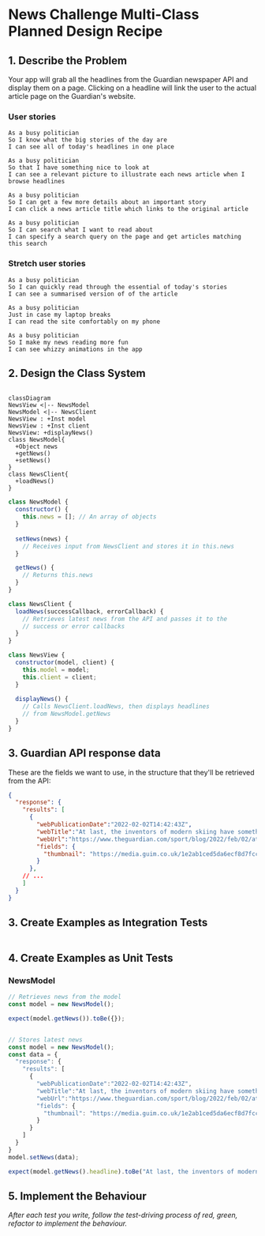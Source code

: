 # News Challenge Multi-Class Planned Design Recipe

## 1. Describe the Problem

Your app will grab all the headlines from the Guardian newspaper API and display them on a page.
Clicking on a headline will link the user to the actual article page on the Guardian's website.

### User stories

```
As a busy politician
So I know what the big stories of the day are
I can see all of today's headlines in one place
```

```
As a busy politician
So that I have something nice to look at
I can see a relevant picture to illustrate each news article when I browse headlines
```

```
As a busy politician
So I can get a few more details about an important story
I can click a news article title which links to the original article
```

```
As a busy politician
So I can search what I want to read about
I can specify a search query on the page and get articles matching this search
```

### Stretch user stories

```
As a busy politician
So I can quickly read through the essential of today's stories
I can see a summarised version of of the article 
```

```
As a busy politician
Just in case my laptop breaks
I can read the site comfortably on my phone
```

```
As a busy politician
So I make my news reading more fun
I can see whizzy animations in the app
```

## 2. Design the Class System

```mermaid

classDiagram
NewsView <|-- NewsModel
NewsModel <|-- NewsClient
NewsView : +Inst model
NewsView : +Inst client
NewsView: +displayNews()
class NewsModel{
  +Object news
  +getNews()
  +setNews()
}
class NewsClient{
  +loadNews()
}

```

```javascript
class NewsModel {
  constructor() {
    this.news = []; // An array of objects
  }
  
  setNews(news) {
    // Receives input from NewsClient and stores it in this.news
  }

  getNews() {
    // Returns this.news
  }
}

class NewsClient {
  loadNews(successCallback, errorCallback) {
    // Retrieves latest news from the API and passes it to the
    // success or error callbacks
  }
}

class NewsView {
  constructor(model, client) {
    this.model = model;
    this.client = client;
  }
  
  displayNews() {
    // Calls NewsClient.loadNews, then displays headlines
    // from NewsModel.getNews
  }
}

```

## 3. Guardian API response data

These are the fields we want to use, in the structure that they'll be retrieved from the API:

```json
{
  "response": {
    "results": [
      {
        "webPublicationDate":"2022-02-02T14:42:43Z",
        "webTitle":"At last, the inventors of modern skiing have something to cheer: Dave Ryding | Andy Bull",
        "webUrl":"https://www.theguardian.com/sport/blog/2022/feb/02/at-last-the-inventors-of-modern-skiing-have-something-to-cheer-dave-ryding",
        "fields": {
          "thumbnail": "https://media.guim.co.uk/1e2ab1ced5da6ecf8d7fcca9f87d5398c1d22336/0_119_6480_3888/500.jpg"
        }
      },
    // ...
    ]
  }
}
```

## 3. Create Examples as Integration Tests



```javascript

```

## 4. Create Examples as Unit Tests

### NewsModel

```javascript
// Retrieves news from the model
const model = new NewsModel();

expect(model.getNews()).toBe({});


// Stores latest news
const model = new NewsModel();
const data = {
  "response": {
    "results": [
      {
        "webPublicationDate":"2022-02-02T14:42:43Z",
        "webTitle":"At last, the inventors of modern skiing have something to cheer: Dave Ryding | Andy Bull",
        "webUrl":"https://www.theguardian.com/sport/blog/2022/feb/02/at-last-the-inventors-of-modern-skiing-have-something-to-cheer-dave-ryding",
        "fields": {
          "thumbnail": "https://media.guim.co.uk/1e2ab1ced5da6ecf8d7fcca9f87d5398c1d22336/0_119_6480_3888/500.jpg"
        }
      }
    ]
  }
}
model.setNews(data);

expect(model.getNews().headline).toBe("At last, the inventors of modern skiing have something to cheer: Dave Ryding | Andy Bull");
```

## 5. Implement the Behaviour

_After each test you write, follow the test-driving process of red, green,
refactor to implement the behaviour._
